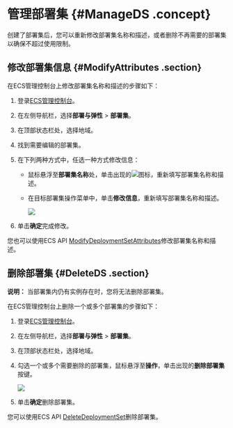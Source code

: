 # 管理部署集 {#ManageDS .concept}

创建了部署集后，您可以重新修改部署集名称和描述，或者删除不再需要的部署集以确保不超过使用限制。

## 修改部署集信息 {#ModifyAttributes .section}

在ECS管理控制台上修改部署集名称和描述的步骤如下：

1.  登录[ECS管理控制台](https://ecs.console.aliyun.com)。
2.  在左侧导航栏，选择**部署与弹性** \> **部署集**。
3.  在顶部状态栏处，选择地域。
4.  找到需要编辑的部署集。
5.  在下列两种方式中，任选一种方式修改信息：
    -   鼠标悬浮至**部署集名称**处，单击出现的![](http://static-aliyun-doc.oss-cn-hangzhou.aliyuncs.com/assets/img/21512/156620115512136_zh-CN.png)图标，重新填写部署集名称和描述。
    -   在目标部署集操作菜单中，单击**修改信息**，重新填写部署集名称和描述。

        ![](http://static-aliyun-doc.oss-cn-hangzhou.aliyuncs.com/assets/img/21512/156620115512138_zh-CN.png)

6.  单击**确定**完成修改。

您也可以使用ECS API [ModifyDeploymentSetAttributes](../intl.zh-CN/API参考/部署集/ModifyDeploymentSetAttribute.md#)修改部署集名称和描述。

## 删除部署集 {#DeleteDS .section}

**说明：** 当部署集内仍有实例存在时，您将无法删除部署集。

在ECS管理控制台上删除一个或多个部署集的步骤如下：

1.  登录[ECS管理控制台](https://ecs.console.aliyun.com)。
2.  在左侧导航栏，选择**部署与弹性** \> **部署集**。
3.  在顶部状态栏处，选择地域。
4.  勾选一个或多个需要删除的部署集，鼠标悬浮至**操作**，单击出现的**删除部署集**按键。

    ![](http://static-aliyun-doc.oss-cn-hangzhou.aliyuncs.com/assets/img/21512/156620115612139_zh-CN.png)

5.  单击**确定**删除部署集。

您可以使用ECS API [DeleteDeploymentSet](../intl.zh-CN/API参考/部署集/DeleteDeploymentSet.md#)删除部署集。

